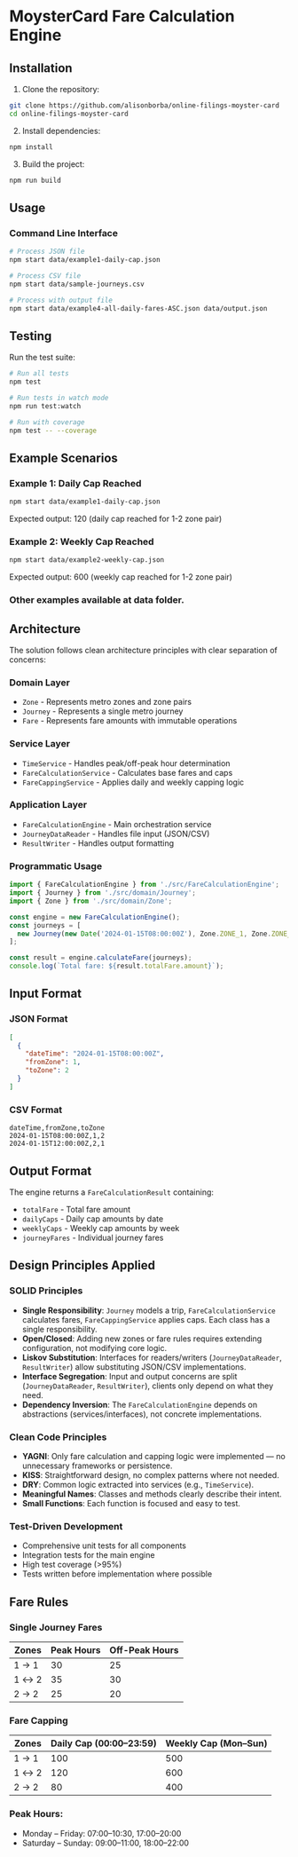# MoysterCard Fare Calculation Engine

## Installation

1. Clone the repository:

```bash
git clone https://github.com/alisonborba/online-filings-moyster-card
cd online-filings-moyster-card
```

2. Install dependencies:

```bash
npm install
```

3. Build the project:

```bash
npm run build
```

## Usage

### Command Line Interface

```bash
# Process JSON file
npm start data/example1-daily-cap.json

# Process CSV file
npm start data/sample-journeys.csv

# Process with output file
npm start data/example4-all-daily-fares-ASC.json data/output.json
```

## Testing

Run the test suite:

```bash
# Run all tests
npm test

# Run tests in watch mode
npm run test:watch

# Run with coverage
npm test -- --coverage
```

## Example Scenarios

### Example 1: Daily Cap Reached

```bash
npm start data/example1-daily-cap.json
```

Expected output: 120 (daily cap reached for 1-2 zone pair)

### Example 2: Weekly Cap Reached

```bash
npm start data/example2-weekly-cap.json
```

Expected output: 600 (weekly cap reached for 1-2 zone pair)

### Other examples available at data folder.

## Architecture

The solution follows clean architecture principles with clear separation of concerns:

### Domain Layer

- `Zone` - Represents metro zones and zone pairs
- `Journey` - Represents a single metro journey
- `Fare` - Represents fare amounts with immutable operations

### Service Layer

- `TimeService` - Handles peak/off-peak hour determination
- `FareCalculationService` - Calculates base fares and caps
- `FareCappingService` - Applies daily and weekly capping logic

### Application Layer

- `FareCalculationEngine` - Main orchestration service
- `JourneyDataReader` - Handles file input (JSON/CSV)
- `ResultWriter` - Handles output formatting

### Programmatic Usage

```typescript
import { FareCalculationEngine } from './src/FareCalculationEngine';
import { Journey } from './src/domain/Journey';
import { Zone } from './src/domain/Zone';

const engine = new FareCalculationEngine();
const journeys = [
  new Journey(new Date('2024-01-15T08:00:00Z'), Zone.ZONE_1, Zone.ZONE_2),
];

const result = engine.calculateFare(journeys);
console.log(`Total fare: ${result.totalFare.amount}`);
```

## Input Format

### JSON Format

```json
[
  {
    "dateTime": "2024-01-15T08:00:00Z",
    "fromZone": 1,
    "toZone": 2
  }
]
```

### CSV Format

```csv
dateTime,fromZone,toZone
2024-01-15T08:00:00Z,1,2
2024-01-15T12:00:00Z,2,1
```

## Output Format

The engine returns a `FareCalculationResult` containing:

- `totalFare` - Total fare amount
- `dailyCaps` - Daily cap amounts by date
- `weeklyCaps` - Weekly cap amounts by week
- `journeyFares` - Individual journey fares

## Design Principles Applied

### SOLID Principles

- **Single Responsibility**: `Journey` models a trip, `FareCalculationService` calculates fares, `FareCappingService` applies caps. Each class has a single responsibility.
- **Open/Closed**: Adding new zones or fare rules requires extending configuration, not modifying core logic.
- **Liskov Substitution**: Interfaces for readers/writers (`JourneyDataReader`, `ResultWriter`) allow substituting JSON/CSV implementations.
- **Interface Segregation**: Input and output concerns are split (`JourneyDataReader`, `ResultWriter`), clients only depend on what they need.
- **Dependency Inversion**: The `FareCalculationEngine` depends on abstractions (services/interfaces), not concrete implementations.

### Clean Code Principles

- **YAGNI**: Only fare calculation and capping logic were implemented — no unnecessary frameworks or persistence.
- **KISS**: Straightforward design, no complex patterns where not needed.
- **DRY**: Common logic extracted into services (e.g., `TimeService`).
- **Meaningful Names**: Classes and methods clearly describe their intent.
- **Small Functions**: Each function is focused and easy to test.

### Test-Driven Development

- Comprehensive unit tests for all components
- Integration tests for the main engine
- High test coverage (>95%)
- Tests written before implementation where possible

## Fare Rules

### Single Journey Fares

| Zones | Peak Hours | Off-Peak Hours |
| ----- | ---------- | -------------- |
| 1 → 1 | 30         | 25             |
| 1 ↔ 2 | 35         | 30             |
| 2 → 2 | 25         | 20             |

### Fare Capping

| Zones | Daily Cap (00:00–23:59) | Weekly Cap (Mon–Sun) |
| ----- | ----------------------- | -------------------- |
| 1 → 1 | 100                     | 500                  |
| 1 ↔ 2 | 120                     | 600                  |
| 2 → 2 | 80                      | 400                  |

### Peak Hours:

- Monday – Friday: 07:00–10:30, 17:00–20:00
- Saturday – Sunday: 09:00–11:00, 18:00–22:00
